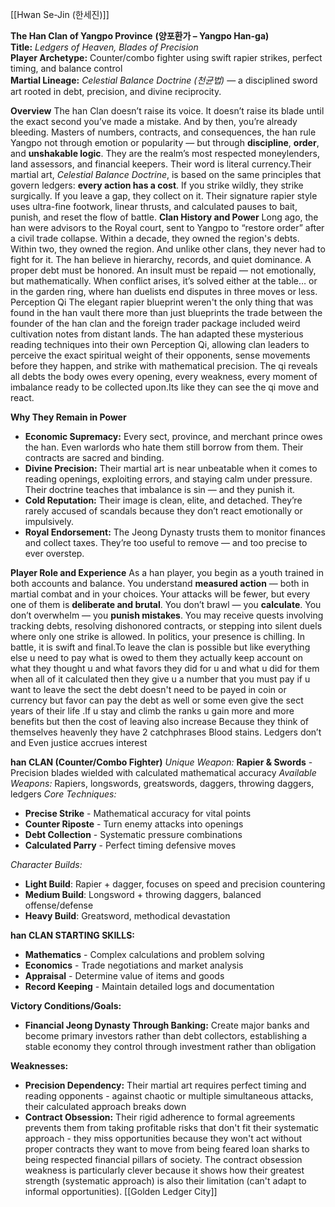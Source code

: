 [[Hwan Se-Jin (한세진)]]


**The Han Clan of Yangpo Province**
**(양포환가 – Yangpo Han-ga)**  
**Title:** _Ledgers of Heaven, Blades of Precision_  
**Player Archetype:** Counter/combo fighter using swift rapier strikes, perfect timing, and balance control  
**Martial Lineage:** _Celestial Balance Doctrine (천균법)_ — a disciplined sword art rooted in debt, precision, and divine reciprocity.

**Overview**
The han Clan doesn’t raise its voice. It doesn’t raise its blade until the exact second you’ve made a mistake. And by then, you’re already bleeding. Masters of numbers, contracts, and consequences, the han rule Yangpo not through emotion or popularity — but through **discipline**, **order**, and **unshakable logic**. They are the realm’s most respected moneylenders, land assessors, and financial keepers. Their word is literal currency.Their martial art, _Celestial Balance Doctrine_, is based on the same principles that govern ledgers: **every action has a cost**. If you strike wildly, they strike surgically. If you leave a gap, they collect on it. Their signature rapier style uses ultra-fine footwork, linear thrusts, and calculated pauses to bait, punish, and reset the flow of battle.
**Clan History and Power**
Long ago, the han were advisors to the Royal court, sent to Yangpo to “restore order” after a civil trade collapse. Within a decade, they owned the region's debts. Within two, they owned the region. And unlike other clans, they never had to fight for it.
The han believe in hierarchy, records, and quiet dominance. A proper debt must be honored. An insult must be repaid — not emotionally, but mathematically. When conflict arises, it’s solved either at the table… or in the garden ring, where han duelists end disputes in three moves or less.
Perception Qi  The elegant rapier blueprint weren't the only thing that was found in the han vault there more than just blueprints the trade between the founder of the han clan and the foreign trader package included weird cultivation notes from distant lands. The han adapted these mysterious reading techniques into their own Perception Qi, allowing clan leaders to perceive the exact spiritual weight of their opponents, sense movements before they happen, and strike with mathematical precision. The qi reveals all debts the body owes every opening, every weakness, every moment of imbalance ready to be collected upon.Its like they can see the qi move and react.

**Why They Remain in Power**
- **Economic Supremacy:** Every sect, province, and merchant prince owes the han. Even warlords who hate them still borrow from them. Their contracts are sacred and binding.
- **Divine Precision:** Their martial art is near unbeatable when it comes to reading openings, exploiting errors, and staying calm under pressure. Their doctrine teaches that imbalance is sin — and they punish it.
- **Cold Reputation:** Their image is clean, elite, and detached. They’re rarely accused of scandals because they don’t react emotionally or impulsively.
- **Royal Endorsement:** The Jeong Dynasty trusts them to monitor finances and collect taxes. They’re too useful to remove — and too precise to ever overstep.

**Player Role and Experience**
As a han player, you begin as a youth trained in both accounts and balance. You understand **measured action** — both in martial combat and in your choices. Your attacks will be fewer, but every one of them is **deliberate and brutal**. You don’t brawl — you **calculate**. You don’t overwhelm — you **punish mistakes**.
You may receive quests involving tracking debts, resolving dishonored contracts, or stepping into silent duels where only one strike is allowed. In politics, your presence is chilling. In battle, it is swift and final.To leave the clan is possible but like everything else u need to pay what is owed to them they actually keep account on what they thought u and what favors they did for u and what u did for them when all of it calculated then they give u a number that you must pay if u want to leave the sect the debt doesn't need to be payed in coin or currency but favor can pay the debt as well or some even give the sect years of their life .If u stay and climb the ranks u gain more and more benefits but then the cost of leaving also increase
Because they think of themselves heavenly they have 2 catchphrases
Blood stains. Ledgers don’t and Even justice accrues interest

**han CLAN (Counter/Combo Fighter)** _Unique Weapon:_ **Rapier & Swords** - Precision blades wielded with calculated mathematical accuracy _Available Weapons:_ Rapiers, longswords, greatswords, daggers, throwing daggers, ledgers _Core Techniques:_
- **Precise Strike** - Mathematical accuracy for vital points
- **Counter Riposte** - Turn enemy attacks into openings
- **Debt Collection** - Systematic pressure combinations
- **Calculated Parry** - Perfect timing defensive moves

_Character Builds:_
- **Light Build**: Rapier + dagger, focuses on speed and precision countering
- **Medium Build**: Longsword + throwing daggers, balanced offense/defense
- **Heavy Build**: Greatsword, methodical devastation

**han CLAN STARTING SKILLS:**
- **Mathematics** - Complex calculations and problem solving
- **Economics** - Trade negotiations and market analysis
- **Appraisal** - Determine value of items and goods
- **Record Keeping** - Maintain detailed logs and documentation

**Victory Conditions/Goals:**
- **Financial Jeong Dynasty Through Banking:** Create major banks and become primary investors rather than debt collectors, establishing a stable economy they control through investment rather than obligation

**Weaknesses:**
- **Precision Dependency:** Their martial art requires perfect timing and reading opponents - against chaotic or multiple simultaneous attacks, their calculated approach breaks down
- **Contract Obsession:** Their rigid adherence to formal agreements prevents them from taking profitable risks that don't fit their systematic approach - they miss opportunities because they won't act without proper contracts
 they want to move from being feared loan sharks to being respected financial pillars of society. The contract obsession weakness is particularly clever because it shows how their greatest strength (systematic approach) is also their limitation (can't adapt to informal opportunities).
[[Golden Ledger City]]